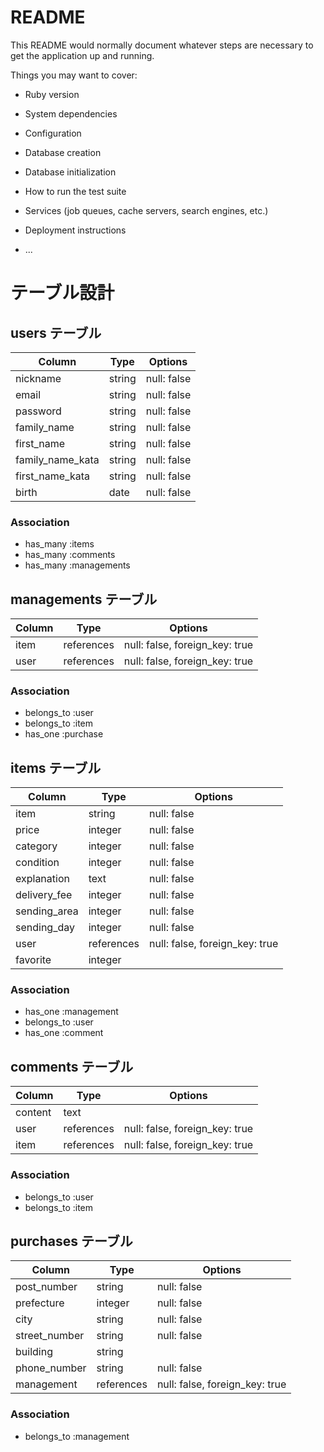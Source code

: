# README

This README would normally document whatever steps are necessary to get the
application up and running.

Things you may want to cover:

* Ruby version

* System dependencies

* Configuration

* Database creation

* Database initialization

* How to run the test suite

* Services (job queues, cache servers, search engines, etc.)

* Deployment instructions

* ...

# テーブル設計

## users テーブル

| Column           | Type    | Options     |
| ---------------- | ------- | ----------- |
| nickname         | string  | null: false |  ## ニックネーム
| email            | string  | null: false |  ## eメール
| password         | string  | null: false |  ## パスワード
| family_name      | string  | null: false |  ## 苗字
| first_name       | string  | null: false |  ## 名前
| family_name_kata | string  | null: false |  ## ミョウジ
| first_name_kata  | string  | null: false |  ## ナマエ
| birth            | date    | null: false |  ## 生年月日

### Association

- has_many :items
- has_many :comments
- has_many :managements


## managements テーブル

| Column    | Type       | Options                        |
|-----------|------------|--------------------------------|
| item      | references | null: false, foreign_key: true |  ## 商品
| user      | references | null: false, foreign_key: true |  ## 出品者

### Association

- belongs_to :user
- belongs_to :item
- has_one    :purchase


## items テーブル

| Column       | Type       | Options                        |
| ------------ | ---------- | ------------------------------ |
| item         | string     | null: false                    |  ## 商品名
| price        | integer    | null: false                    |  ## 値段
| category     | integer    | null: false                    |  ## カテゴリー
| condition    | integer    | null: false                    |  ## 商品状態
| explanation  | text       | null: false                    |  ## 商品説明
| delivery_fee | integer    | null: false                    |  ## 発送料負担
| sending_area | integer    | null: false                    |  ## 発送元地域
| sending_day  | integer    | null: false                    |  ## 発送目安
| user         | references | null: false, foreign_key: true |  ## 出品者ID
| favorite     | integer    |                                |  ## お気に入り

### Association

- has_one    :management
- belongs_to :user
- has_one    :comment


## comments テーブル

| Column  | Type       | Options                        |
| ------- | ---------- | ------------------------------ |
| content | text       |                                |  ## コメント
| user    | references | null: false, foreign_key: true |  ## ユーザーID
| item    | references | null: false, foreign_key: true |  ## アイテムID

### Association

- belongs_to :user
- belongs_to :item


## purchases テーブル

| Column          | Type       | Options                        |
| --------------- | ---------- | ------------------------------ |
| post_number     | string     | null: false                    |  ## 郵便番号
| prefecture      | integer    | null: false                    |  ## 県
| city            | string     | null: false                    |  ## 市町村
| street_number   | string     | null: false                    |  ## 番地
| building        | string     |                                |  ## 建物
| phone_number    | string     | null: false                    |  ## 電話番号
| management      | references | null: false, foreign_key: true |  ## 管理テーブル

### Association

- belongs_to :management